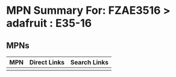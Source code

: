 



# MPN Summary For: FZAE3516 > adafruit : E35-16

## MPNs
  

|MPN|Direct Links|Search Links|
| :--- | :--- | :--- |
||||
